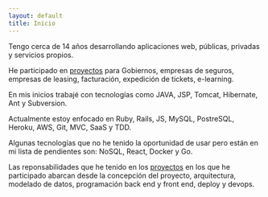 ```yaml
---
layout: default
title: Inicio
---
```


Tengo cerca de 14 años desarrollando aplicaciones web, públicas, privadas y
servicios propios.

He participado en [proyectos](/projects.html)  para Gobiernos, empresas de seguros, empresas de
leasing, facturación, expedición de tickets, e-learning.

En mis inicios trabajé con tecnologías como JAVA, JSP, Tomcat, Hibernate, Ant y
Subversion.

Actualmente estoy enfocado en Ruby, Rails, JS, MySQL, PostreSQL, Heroku, AWS,
Git, MVC, SaaS y TDD.

Algunas tecnologías que no he tenido la oportunidad de usar pero están en mi
lista de pendientes son: NoSQL, React, Docker y Go.

Las reponsabilidades que he tenido en los [proyectos](/projects.html) en los que he participado
abarcan desde la concepción del proyecto, arquitectura, modelado de datos,
programación back end y front end, deploy y devops.


